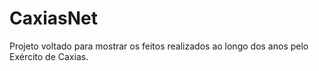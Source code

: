# CaxiasNet
Projeto voltado para mostrar os feitos realizados ao longo dos anos pelo Exército de Caxias.
